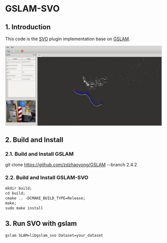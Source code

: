 # GSLAM-SVO

## 1. Introduction

This code is the [SVO](https://github.com/JakobEngel/dso) plugin implementation base on [GSLAM](https://github.com/zdzhaoyong/GSLAM).

![GSLAM-SVO](./data/images/gslam_svo.gif)

## 2. Build and Install
### 2.1. Build and Install GSLAM

git clone https://github.com/zdzhaoyong/GSLAM --branch 2.4.2

### 2.2. Build and Install GSLAM-SVO

```
mkdir build;
cd build;
cmake .. -DCMAKE_BUILD_TYPE=Release;
make;
sudo make install
```

## 3. Run SVO with gslam

```
gslam SLAM=libgslam_svo Dataset=your_dataset 
```
